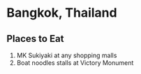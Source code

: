 # Bangkok, Thailand

## Places to Eat
1. MK Sukiyaki at any shopping malls
1. Boat noodles stalls at Victory Monument